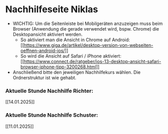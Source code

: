 # Nachhilfeseite Niklas
- WICHTIG: Um die Seitenleiste bei Mobilgeräten anzuzeigen muss beim Browser (Anwendung die gerade verwendet wird, bspw. Chrome) die Desktopansicht aktiviert werden. 
	- So aktiviert man die Ansicht in Chrome auf Android: [[https://www.giga.de/artikel/desktop-version-von-webseiten-oeffnen-android-ios/]]
	- So wird die Ansicht auf Safari / iPhone aktiviert: [[https://www.connect.de/ratgeber/ios-13-desktop-ansicht-safari-browser-iphone-tipp-3200268.html]]
- Anschließend bitte den jeweiligen Nachhilfekurs wählen. Die Ordnerstruktur ist wie gehabt.

### Aktuelle Stunde Nachhilfe Richter:
[[14.01.2025]]
### Aktuelle Stunde Nachhilfe Schuster:
[[11.01.2025]]

